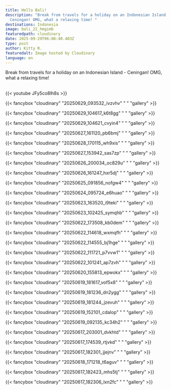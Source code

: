 ```yaml
---
title: Hello Bali!
description: "Break from travels for a holiday on an Indonesian Island -
  Ceningan! OMG, what a relaxing time! "
destinations: Indonesia
image: bali_22_hmgimb
featuredpath: cloudinary
date: 2025-09-29T06:08:40.403Z
type: post
author: Kitty R.
featuredalt: Image hosted by Cloudinary
language: en
---
```

Break from travels for a holiday on an Indonesian Island - Ceningan! OMG, what a relaxing time! 

<br>{{< youtube JFy5co8lh8s >}}</br>

{{< fancybox "cloudinary" "20250629_093532_ivzvhv" "  " "gallery" >}}

{{< fancybox "cloudinary" "20250629_104617_k6t8gg" "  " "gallery" >}}

{{< fancybox "cloudinary" "20250629_104621_cvyin4" "  " "gallery" >}}

{{< fancybox "cloudinary" "20250627_161120_pb6bmj" "  " "gallery" >}}

{{< fancybox "cloudinary" "20250628_170115_wh9xis" "  " "gallery" >}}

{{< fancybox "cloudinary" "20250627_153942_sas7zp" "  " "gallery" >}}

{{< fancybox "cloudinary" "20250626_200034_oc829u" "  " "gallery" >}}

{{< fancybox "cloudinary" "20250626_161247_hxr5dj" "  " "gallery" >}}

{{< fancybox "cloudinary" "20250625_091856_nofgw4" "  " "gallery" >}}

{{< fancybox "cloudinary" "20250624_095724_e6huao" "  " "gallery" >}}

{{< fancybox "cloudinary" "20250623_163520_i9teki" "  " "gallery" >}}

{{< fancybox "cloudinary" "20250623_102425_symqhb" "  " "gallery" >}}

{{< fancybox "cloudinary" "20250622_173508_kb0dem" "  " "gallery" >}}

{{< fancybox "cloudinary" "20250622_114618_wxmqfh" "  " "gallery" >}}

{{< fancybox "cloudinary" "20250622_114555_bj1hge" "  " "gallery" >}}

{{< fancybox "cloudinary" "20250622_111721_p7vvw1" "  " "gallery" >}}

{{< fancybox "cloudinary" "20250622_101241_ap7zvh" "  " "gallery" >}}

{{< fancybox "cloudinary" "20250620_155813_epwokx" "  " "gallery" >}}

{{< fancybox "cloudinary" "20250619_181617_vof5x8" "  " "gallery" >}}

{{< fancybox "cloudinary" "20250619_181236_dn2ygg" "  " "gallery" >}}

{{< fancybox "cloudinary" "20250619_181244_jzevuh" "  " "gallery" >}}

{{< fancybox "cloudinary" "20250619_152101_cdalop" "  " "gallery" >}}

{{< fancybox "cloudinary" "20250619_092135_kc34h2" "  " "gallery" >}}

{{< fancybox "cloudinary" "20250617_203001_dvkhtd" "  " "gallery" >}}

{{< fancybox "cloudinary" "20250617_174539_rtjvkd" "  " "gallery" >}}

{{< fancybox "cloudinary" "20250617_182301_jjejnv" "  " "gallery" >}}

{{< fancybox "cloudinary" "20250618_171218_t6aguv" "  " "gallery" >}}

{{< fancybox "cloudinary" "20250617_182423_mhs5tj" "  " "gallery" >}}

{{< fancybox "cloudinary" "20250617_182306_lxn2fc" "  " "gallery" >}}